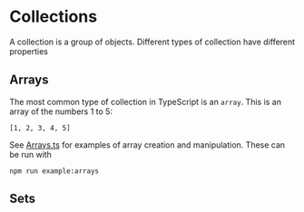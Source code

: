 # Collections

A collection is a group of objects. 
Different types of collection have different properties

## Arrays

The most common type of collection in TypeScript is an `array`.
This is an array of the numbers 1 to 5:

`[1, 2, 3, 4, 5]`

See [Arrays.ts](Arrays.ts) for examples of array creation
and manipulation. These can be run with

`npm run example:arrays`

## Sets

